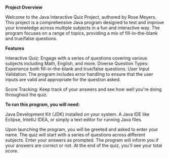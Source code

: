**Project Overview**

Welcome to the Java Interactive Quiz Project, authored by Rose Meyers. This project is a comprehensive Java program designed to test and improve your knowledge across multiple subjects in a fun and interactive way. The program focuses on a range of topics, providing a mix of fill-in-the-blank and true/false questions.


**Features**

Interactive Quiz: Engage with a series of questions covering various subjects including Math, English, and more.
Diverse Question Types: Experience both fill-in-the-blank and true/false questions.
User Input Validation: The program includes error handling to ensure that the user inputs are valid and appropriate for the question asked.

Score Tracking: Keep track of your answers and see how well you're doing throughout the quiz.


**To run this program, you will need:**

Java Development Kit (JDK) installed on your system.
A Java IDE like Eclipse, IntelliJ IDEA, or simply a text editor for running Java files.



Upon launching the program, you will be greeted and asked to enter your name.
The quiz will start with a series of questions across different subjects.
Enter your answers as prompted. The program will inform you if your answers are correct or not.
At the end of the quiz, you'll see your total score.
